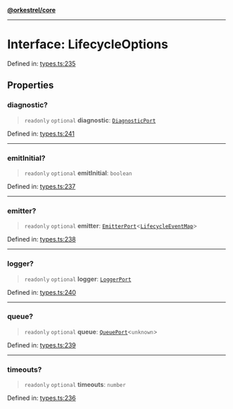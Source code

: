 [**@orkestrel/core**](../index.md)

***

# Interface: LifecycleOptions

Defined in: [types.ts:235](https://github.com/orkestrel/core/blob/cbe5b2d7b027ca6f0f1301ef32750afb69b4764b/src/types.ts#L235)

## Properties

### diagnostic?

> `readonly` `optional` **diagnostic**: [`DiagnosticPort`](DiagnosticPort.md)

Defined in: [types.ts:241](https://github.com/orkestrel/core/blob/cbe5b2d7b027ca6f0f1301ef32750afb69b4764b/src/types.ts#L241)

***

### emitInitial?

> `readonly` `optional` **emitInitial**: `boolean`

Defined in: [types.ts:237](https://github.com/orkestrel/core/blob/cbe5b2d7b027ca6f0f1301ef32750afb69b4764b/src/types.ts#L237)

***

### emitter?

> `readonly` `optional` **emitter**: [`EmitterPort`](EmitterPort.md)\<[`LifecycleEventMap`](../type-aliases/LifecycleEventMap.md)\>

Defined in: [types.ts:238](https://github.com/orkestrel/core/blob/cbe5b2d7b027ca6f0f1301ef32750afb69b4764b/src/types.ts#L238)

***

### logger?

> `readonly` `optional` **logger**: [`LoggerPort`](LoggerPort.md)

Defined in: [types.ts:240](https://github.com/orkestrel/core/blob/cbe5b2d7b027ca6f0f1301ef32750afb69b4764b/src/types.ts#L240)

***

### queue?

> `readonly` `optional` **queue**: [`QueuePort`](QueuePort.md)\<`unknown`\>

Defined in: [types.ts:239](https://github.com/orkestrel/core/blob/cbe5b2d7b027ca6f0f1301ef32750afb69b4764b/src/types.ts#L239)

***

### timeouts?

> `readonly` `optional` **timeouts**: `number`

Defined in: [types.ts:236](https://github.com/orkestrel/core/blob/cbe5b2d7b027ca6f0f1301ef32750afb69b4764b/src/types.ts#L236)
